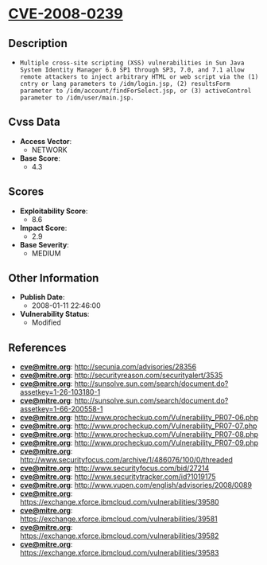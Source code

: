 
# [CVE-2008-0239](http://secunia.com/advisories/28356)

## Description

- `Multiple cross-site scripting (XSS) vulnerabilities in Sun Java System Identity Manager 6.0 SP1 through SP3, 7.0, and 7.1 allow remote attackers to inject arbitrary HTML or web script via the (1) cntry or lang parameters to /idm/login.jsp, (2) resultsForm parameter to /idm/account/findForSelect.jsp, or (3) activeControl parameter to /idm/user/main.jsp.`

## Cvss Data

- **Access Vector**:
  - NETWORK
- **Base Score**:
  - 4.3

## Scores

- **Exploitability Score**:
  - 8.6
- **Impact Score**:
  - 2.9
- **Base Severity**:
  - MEDIUM

## Other Information

- **Publish Date**:
  - 2008-01-11 22:46:00
- **Vulnerability Status**:
  - Modified

## References

- **cve@mitre.org**: http://secunia.com/advisories/28356
- **cve@mitre.org**: http://securityreason.com/securityalert/3535
- **cve@mitre.org**: http://sunsolve.sun.com/search/document.do?assetkey=1-26-103180-1
- **cve@mitre.org**: http://sunsolve.sun.com/search/document.do?assetkey=1-66-200558-1
- **cve@mitre.org**: http://www.procheckup.com/Vulnerability_PR07-06.php
- **cve@mitre.org**: http://www.procheckup.com/Vulnerability_PR07-07.php
- **cve@mitre.org**: http://www.procheckup.com/Vulnerability_PR07-08.php
- **cve@mitre.org**: http://www.procheckup.com/Vulnerability_PR07-09.php
- **cve@mitre.org**: http://www.securityfocus.com/archive/1/486076/100/0/threaded
- **cve@mitre.org**: http://www.securityfocus.com/bid/27214
- **cve@mitre.org**: http://www.securitytracker.com/id?1019175
- **cve@mitre.org**: http://www.vupen.com/english/advisories/2008/0089
- **cve@mitre.org**: https://exchange.xforce.ibmcloud.com/vulnerabilities/39580
- **cve@mitre.org**: https://exchange.xforce.ibmcloud.com/vulnerabilities/39581
- **cve@mitre.org**: https://exchange.xforce.ibmcloud.com/vulnerabilities/39582
- **cve@mitre.org**: https://exchange.xforce.ibmcloud.com/vulnerabilities/39583
